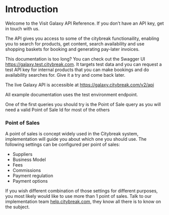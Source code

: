 # Introduction

Welcome to the Visit Galaxy API Reference. If you don’t have an API key, get in touch with us.

The API gives you access to some of the citybreak functionaility, enabling you to search for products, get content, search availability and use shopping baskets for booking and generating pay-later invoices. 

This documentation is too long? You can check out the Swagger UI <a href="https://galaxy.test.citybreak.com">https://galaxy.test.citybreak.com</a>. It targets test data and you can request a test API key for internal products that you can make bookings and do availability searches for. Give it a try and come back later.

The live Galaxy API is accessible at https://galaxy.citybreak.com/v2/api

All example documentation uses the test environment endpoint.

<aside class="notice">One of the first queries you should try is the Point of Sale query as you will need a valid Point of Sale Id for most of the others<aside>
  
# Point of Sales
  
A point of sales is concept widely used in the Citybreak system, implementation will guide you about which one you should use.
The following settings can be configured per point of sales:
* Suppliers
* Business Model
* Fees
* Commissions
* Payment regulation
* Payment options

If you wish different combination of those settings for different purposes, you most likely would like to use more than 1 point of sales. Talk to our implementation team <a href='https://help.citybreak.com/'>help.citybreak.com</a>, they know all there is to know on the subject. 
